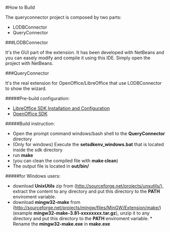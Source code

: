 #How to Build

The queryconnector project is composed by two parts:

* LODBConnector
* QueryConnector

###LODBConnector

It's the GUI part of the extension. It has been developed with NetBeans and you
can easely modify and compile it using this IDE. Simply open the project with 
NetBeans.

###QueryConnector

It's the real extension for OpenOffice/LibreOffice that use LODBConnector to show the wizard.

#####Pre-build configuration:

* [LibreOffice SDK Installation and Configuration](http://api.libreoffice.org/docs/install.html)
* [OpenOffice SDK](http://www.openoffice.org/download/sdk/)

#####Build instruction:

* Open the prompt command windows/bash shell to the **QueryConnector** directory
* (Only for windows) Execute the **setsdkenv_windows.bat** that is located inside the sdk directory
* run **make**
* (you can clean the compiled file with **make clean**)
* The output file is located in **out/bin/**

#####for Windows users:

* download **UnixUtils** zip from (http://sourceforge.net/projects/unxutils/), extract the content to any directory and put  this directory to the **PATH** enviroment variable.
* download **mingw32-make** from (http://sourceforge.net/projects/mingw/files/MinGW/Extension/make/) (example **mingw32-make-3.81-xxxxxxxx.tar.gz**), unzip it to any directory and put this directory to the **PATH** enviroment variable. * Rename the **mingw32-make.exe** in **make.exe**
